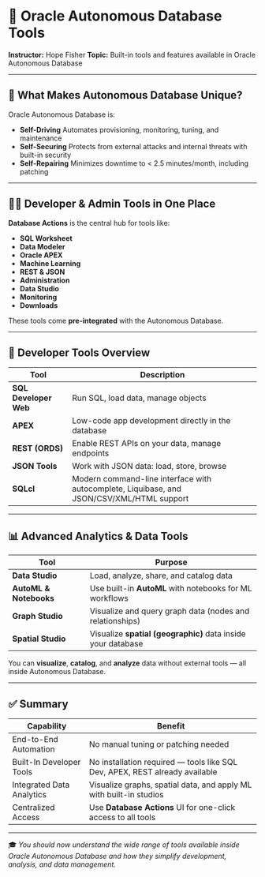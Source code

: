 # 🧰 Oracle Autonomous Database Tools

**Instructor:** Hope Fisher
**Topic:** Built-in tools and features available in Oracle Autonomous Database

---

## 🌟 What Makes Autonomous Database Unique?

Oracle Autonomous Database is:

* **Self-Driving**
  Automates provisioning, monitoring, tuning, and maintenance
* **Self-Securing**
  Protects from external attacks and internal threats with built-in security
* **Self-Repairing**
  Minimizes downtime to < 2.5 minutes/month, including patching

---

## 🧑‍💻 Developer & Admin Tools in One Place

**Database Actions** is the central hub for tools like:

* **SQL Worksheet**
* **Data Modeler**
* **Oracle APEX**
* **Machine Learning**
* **REST & JSON**
* **Administration**
* **Data Studio**
* **Monitoring**
* **Downloads**

These tools come **pre-integrated** with the Autonomous Database.

---

## 🧪 Developer Tools Overview

| Tool                  | Description                                                                               |
| --------------------- | ----------------------------------------------------------------------------------------- |
| **SQL Developer Web** | Run SQL, load data, manage objects                                                        |
| **APEX**              | Low-code app development directly in the database                                         |
| **REST (ORDS)**       | Enable REST APIs on your data, manage endpoints                                           |
| **JSON Tools**        | Work with JSON data: load, store, browse                                                  |
| **SQLcl**             | Modern command-line interface with autocomplete, Liquibase, and JSON/CSV/XML/HTML support |

---

## 📊 Advanced Analytics & Data Tools

| Tool                   | Purpose                                                      |
| ---------------------- | ------------------------------------------------------------ |
| **Data Studio**        | Load, analyze, share, and catalog data                       |
| **AutoML & Notebooks** | Use built-in **AutoML** with notebooks for ML workflows      |
| **Graph Studio**       | Visualize and query graph data (nodes and relationships)     |
| **Spatial Studio**     | Visualize **spatial (geographic)** data inside your database |

You can **visualize**, **catalog**, and **analyze** data without external tools — all inside Autonomous Database.

---

## ✅ Summary

| Capability                | Benefit                                                                     |
| ------------------------- | --------------------------------------------------------------------------- |
| End-to-End Automation     | No manual tuning or patching needed                                         |
| Built-In Developer Tools  | No installation required — tools like SQL Dev, APEX, REST already available |
| Integrated Data Analytics | Visualize graphs, spatial data, and apply ML with built-in studios          |
| Centralized Access        | Use **Database Actions** UI for one-click access to all tools               |

---

🎓 *You should now understand the wide range of tools available inside Oracle Autonomous Database and how they simplify development, analysis, and data management.*
